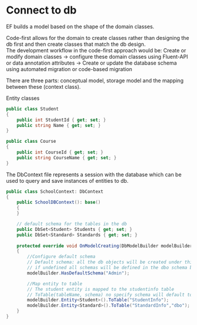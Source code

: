
# Connect to db

EF builds a model based on the shape of the domain classes.

Code-first allows for the domain to create classes rather than designing the db first and then create classes
that match the db design.\
The development workflow in the code-first approach would be: Create or modify domain classes -> configure these domain 
classes using Fluent-API or data annotation attributes -> Create or update the database schema using automated migration or code-based migration

There are three parts: conceptual model, storage model and the mapping between these (context class).

Entity classes
```C#
public class Student
{
    public int StudentId { get; set; }
    public string Name { get; set; }
}

public class Course
{
    public int CourseId { get; set; }
    public string CourseName { get; set; }
}
```

The DbContext file represents a session with the database which can be used to query and save instances of entities to db.
```C#
public class SchoolContext: DbContext 
{
    public SchoolDBContext(): base() 
    {
    }

    // default schema for the tables in the db
    public DbSet<Student> Students { get; set; }
    public DbSet<Standard> Standards { get; set; }
        
    protected override void OnModelCreating(DbModelBuilder modelBuilder)
    {
        //Configure default schema
        // Default schema: all the db objects will be created under this unless otherwise is specified
        // if undefined all schemas will be defined in the dbo schema by default
        modelBuilder.HasDefaultSchema("Admin");

        //Map entity to table
        // The student entity is mapped to the studentinfo table
        // ToTable(tableName, schema) no specify schema will default to admin
        modelBuilder.Entity<Student>().ToTable("StudentInfo");
        modelBuilder.Entity<Standard>().ToTable("StandardInfo","dbo");
    }
}
```